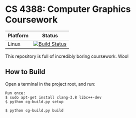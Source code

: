 # CS 4388: Computer Graphics Coursework
Platform | Status
--- | ---
Linux | [![Build Status](https://travis-ci.org/DrChat/CS4388.svg?branch=master)](https://travis-ci.org/DrChat/CS4388)

This repository is full of incredibly boring coursework. Woo!

## How to Build
Open a terminal in the project root, and run:
```
Run once:
$ sudo apt-get install clang-3.8 libc++-dev
$ python cg-build.py setup

$ python cg-build.py build
```